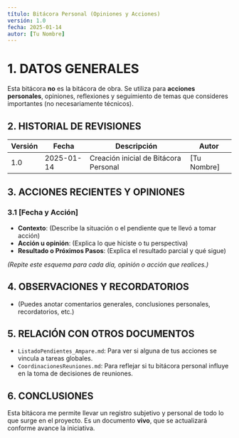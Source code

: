 ```yaml
---
título: Bitácora Personal (Opiniones y Acciones)
versión: 1.0
fecha: 2025-01-14
autor: [Tu Nombre]
---
```


# 1. DATOS GENERALES
Esta bitácora **no** es la bitácora de obra. Se utiliza para **acciones personales**, opiniones, reflexiones y seguimiento de temas que consideres importantes (no necesariamente técnicos).

## 2. HISTORIAL DE REVISIONES
| Versión | Fecha       | Descripción                                 | Autor            |
|---------|------------|---------------------------------------------|------------------|
| 1.0     | 2025-01-14 | Creación inicial de Bitácora Personal       | [Tu Nombre]      |

## 3. ACCIONES RECIENTES Y OPINIONES

### 3.1 [Fecha y Acción]
- **Contexto**: (Describe la situación o el pendiente que te llevó a tomar acción)
- **Acción u opinión**: (Explica lo que hiciste o tu perspectiva)
- **Resultado o Próximos Pasos**: (Explica el resultado parcial y qué sigue)

*(Repite este esquema para cada día, opinión o acción que realices.)*

## 4. OBSERVACIONES Y RECORDATORIOS
- (Puedes anotar comentarios generales, conclusiones personales, recordatorios, etc.)

## 5. RELACIÓN CON OTROS DOCUMENTOS
- `ListadoPendientes_Ampare.md`: Para ver si alguna de tus acciones se vincula a tareas globales.
- `CoordinacionesReuniones.md`: Para reflejar si tu bitácora personal influye en la toma de decisiones de reuniones.

## 6. CONCLUSIONES
Esta bitácora me permite llevar un registro subjetivo y personal de todo lo que surge en el proyecto. Es un documento **vivo**, que se actualizará conforme avance la iniciativa.
